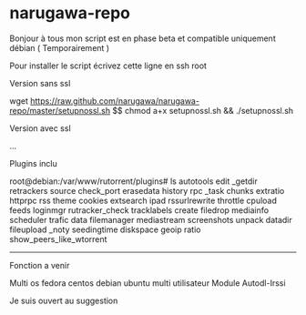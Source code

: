 narugawa-repo
=============

Bonjour à tous mon script est en phase beta et compatible uniquement débian ( Temporairement )


Pour installer le script écrivez cette ligne en ssh root 

Version sans ssl

wget https://raw.github.com/narugawa/narugawa-repo/master/setupnossl.sh $$ chmod a+x setupnossl.sh && ./setupnossl.sh

Version avec ssl

...

Plugins inclu 

root@debian:/var/www/rutorrent/plugins# ls
autotools   edit         _getdir      retrackers                source
check_port  erasedata    history      rpc                       _task
chunks      extratio     httprpc      rss                       theme
cookies     extsearch    ipad         rssurlrewrite             throttle
cpuload     feeds        loginmgr     rutracker_check           tracklabels
create      filedrop     mediainfo    scheduler                 trafic
data        filemanager  mediastream  screenshots               unpack
datadir     fileupload   _noty        seedingtime
diskspace   geoip        ratio        show_peers_like_wtorrent

--------

Fonction a venir 

Multi os fedora centos debian ubuntu
multi utilisateur
Module Autodl-Irssi

Je suis ouvert au suggestion
